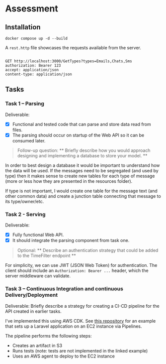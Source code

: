 # Assessment

## Installation

`docker compose up -d --build`

A `rest.http` file showcases the requests available from the server.

```http

GET http://localhost:3000/GetTypes?types=Emails,Chats,Sms
authorization: Bearer 123
accept: application/json
content-type: application/json
```

## Tasks

### Task 1 – Parsing

Deliverable:

- [x] Functional and tested code that can parse and store data read from files.
- [x] The parsing should occur on startup of the Web API so it can be consumed later.

> Follow-up question:
> ** Briefly describe how you would approach designing and implementing a database to store your model. **

In order to best design a database it would be important to understand how the data will be used. If the messages need to be segregated (and used by type) then it makes sense to create new tables for each type of message (more or less how they are presented in the resources folder).

If type is not important, I would create one table for the message text (and other common data) and create a junction table connecting that message to its type/owner/etc.

### Task 2 - Serving

Deliverable:

- [x] Fully functional Web API.
- [x] It should integrate the parsing component from task one.

> Optional:
> ** Describe an authentication strategy that could be added to the TimeFilter endpoint **

For simplicity, we can use JWT (JSON Web Token) for authentication. The client should include an `Authorization: Bearer ...` header, which the server middleware can validate.

### Task 3 – Continuous Integration and continuous Delivery/Deployment

Deliverable:
Briefly describe a strategy for creating a CI-CD pipeline for the API created in earlier tasks.

I've implemented this using AWS CDK. See [this repository](https://github.com/RizaHKhan/cdk-for-laravel-deployment/blob/master/lib/constructs/pipeline.ts) for an example that sets up a Laravel application on an EC2 instance via Pipelines.

The pipeline performs the following steps:

- Creates an artifact in S3
- Runs tests (note: tests are not implemented in the linked example)
- Uses an AWS agent to deploy to the EC2 instance
